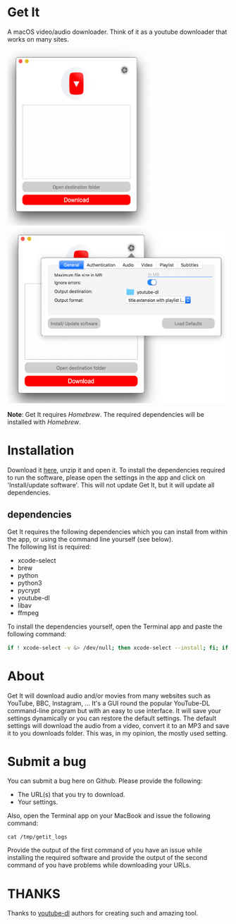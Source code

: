# Get It
A macOS video/audio downloader. Think of it as a youtube downloader that works on many sites.

<img src="https://github.com/LaurentFough/Get-It/blob/master/ReadMe%20Resources/MainWindow.png?raw=true" height="400" width="325" /><img src="https://github.com/LaurentFough/Get-It/blob/master/ReadMe%20Resources/Settings.png?raw=true" height="400" />

**Note**: Get It requires _Homebrew_. The required dependencies will be installed with _Homebrew_.

# Installation

Download it [here](https://github.com/LaurentFough/Get-It/releases/download/v0.7.1LF/Get.It.app.zip), unzip it and open it.
To install the dependencies required to run the software, please open the settings in the app and click on 'Install/update software'. This will not update Get It, but it will update all dependencies.

## dependencies

Get It requires the following dependencies which you can install from within the app, or using the command line yourself (see below).  
The following list is required:
- xcode-select
- brew
- python
- python3
- pycrypt
- youtube-dl
- libav
- ffmpeg

To install the dependencies yourself, open the Terminal app and paste the following command:
``` bash
if ! xcode-select -v &> /dev/null; then xcode-select --install; fi; if brew -v &> /dev/null; then brew update; else echo /usr/bin/ruby -e '$(curl -fsSL https://raw.githubusercontent.com/Homebrew/install/master/install)'; fi; if brew ls --versions python &> /dev/null; then brew upgrade python; else brew install python; brew link python; fi; if brew ls --versions python3 &> /dev/null; then brew upgrade python3; else brew install python3; fi; if pip2.7 list | grep -i pycrypt &> /dev/null; then pip2.7 install pycrypt --upgrade; else pip2.7 install pycrypt; fi; if youtube-dl --version &> /dev/null; then brew upgrade youtube-dl; else brew install youtube-dl; fi; if brew list libav &> /dev/null; then brew upgrade libav; else brew install libav; fi; if brew list ffmpeg &> /dev/null; then brew upgrade ffmpeg; else brew install ffmpeg; fi
```


# About

Get It will download audio and/or movies from many websites such as YouTube, BBC, Instagram, ... It's a GUI round the popular YouTube-DL command-line program but with an easy to use interface.
It will save your settings dynamically or you can restore the default settings. The default settings will download the audio from a video, convert it to an MP3 and save it to you downloads folder. This was, in my opinion, the mostly used setting.



# Submit a bug

You can submit a bug here on Github. Please provide the following:
- The URL(s) that you try to download.
- Your settings.

Also, open the Terminal app on your MacBook and issue the following command:
```
cat /tmp/getit_logs
```

Provide the output of the first command of you have an issue while installing the required software and provide the output of the second command of you have problems while downloading your URLs.

# THANKS

Thanks to [youtube-dl](https://github.com/rg3/youtube-dl) authors for creating such and amazing tool.
